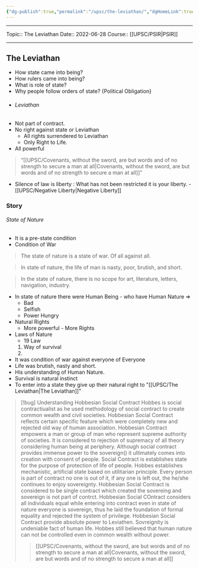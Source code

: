 ```yaml
---
{"dg-publish":true,"permalink":"/upsc/the-leviathan/","dgHomeLink":true,"dgPassFrontmatter":false}
---
```


----
Topic:: The Leviathan
Date:: 2022-06-28
Course:: [[UPSC/PSIR|PSIR]] 

----

## The Leviathan
- How state came into being? 
- How rulers came into being? 
- What is role of state? 
- Why people follow orders of state? {Political Obligation}
- ###### Leviathan
- Not part of contract.
- No right against state or Leviathan 
	- All rights surrendered to Leviathan 
	- Only Right to Life.
- All powerful 
> “[[UPSC/Covenants, without the sword, are but words and of no strength to secure a man at all|Covenants, without the sword, are but words and of no strength to secure a man at all]]”

- Silence of law is liberty : What has not been restricted it is your liberty. - [[UPSC/Negative Liberty|Negative Liberty]]



### Story 
 ###### State of Nature 
- It is a pre-state condition
- Condition of War
> The state of nature is a state of war. Of all against all.

>In state of nature, the life of man is nasty, poor, brutish, and short.

>In the state of nature, there is no scope for art, literature, letters, navigation, industry.
>

- In state of nature there were Human Being - who have Human Nature =>
	- Bad
	- Selfish 
	- Power Hungry 
- Natural Rights 
	- More powerful - More Rights
- Laws of Nature 
	- 19 Law
	1. Way of survival 
	2. 
- It was condition of war against everyone of Everyone 
- Life was brutish, nasty and short.
- His understanding of Human Nature. 
- Survival is natural instinct 
- To enter into a state they give up their natural right to "[[UPSC/The Leviathan|The Leviathan]]"

>[!bug] Understanding Hobbesian Social Contract
> Hobbes is social contractiualist as he used methodology of social contract to create common wealth and civil societies. 
> Hobbesian Social Contract reflects certain specific feature which were completely new and rejected old way of human association. 
> Hobbesian Contract empowers a man or group of man who represent supreme authority of societies. It is considered to rejection of supremacy of all theory considering human being at periphery. Although social contract provides immense power to the sovereign() it ultimately comes into creation with consent of people. 
>  Social Contract is establishes state for the purpose of protection of life of people. Hobbes establishes mechanistic, artificial state based on utilitarian principle. 
>  Every person is part of contract no one is out of it, if any one is left out, the he/she continues to enjoy sovereignty. 
> 	 Hobbesian Social Contract is considered to be single contract which created the sovereing and sovereign is not part of contrct. 
>Hobbesian Social COntract considers all individuals equal while entering into contract even in state of nature everyone is sovereign, thus he laid the foundation of formal equality and rejected the system of privilege. 
>Hobbesian Social Contract provide absolute power to Leviathen. Sovreignity is undeniable fact of human life. 
>Hobbes still believed that human nature can not be controlled even in common wealth without power. 
>> [[UPSC/Covenants, without the sword, are but words and of no strength to secure a man at all|Covenants, without the sword, are but words and of no strength to secure a man at all]]
>  